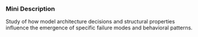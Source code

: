 ### Mini Description

Study of how model architecture decisions and structural properties influence the emergence of specific failure modes and behavioral patterns.
